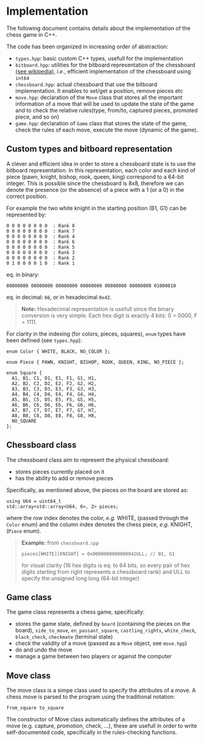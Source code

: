 # Implementation

The following document contains details about the implementation of the chess game in C++.

The code has been organized in increasing order of abstraction:
- `types.hpp`: basic custom C++ types, usefull for the implementation
- `bitboard.hpp`: utilities for the bitboard representation of the chessboard [(see wikipedia)](https://en.wikipedia.org/wiki/Bitboard), *i.e.*, efficient implementation of the chessboard using `int64`
- `chessboard.hpp`: actual chessboard that use the bitboard implementation. It enables to set/get a position, remove pieces etc
- `move.hpp`: declaration of the `Move` class that stores all the important information of a move that will be used to update the state of the game and to check the relative rules(type, from/to, captured pieces, promoted piece, and so on)
- `game.hpp`: declaration of `Game` class that stores the state of the game, check the rules of each move, execute the move (dynamic of the game).

## Custom types and bitboard representation

A clever and efficient idea in order to store a chessboard state is to use the bitboard representation. In this representation, each color and each kind of piece (pawn, knight, bishop, rook, queen, king) correspond to a 64-bit integer. This is possible since the chessboard is 8x8, therefore we can denote the presence (or the absence) of a piece with a 1 (or a 0) in the correct position. 

For example the two white knight in the starting position (B1, G1) can be represented by:

    0 0 0 0 0 0 0 0  : Rank 8
    0 0 0 0 0 0 0 0  : Rank 7
    0 0 0 0 0 0 0 0  : Rank 4
    0 0 0 0 0 0 0 0  : Rank 6
    0 0 0 0 0 0 0 0  : Rank 5
    0 0 0 0 0 0 0 0  : Rank 3
    0 0 0 0 0 0 0 0  : Rank 2
    0 1 0 0 0 0 1 0  : Rank 1  

eq. in binary: 

    00000000 00000000 00000000 00000000 00000000 00000000 01000010

eq. in decimal: `66`, or in hexadecimal `0x42`. 

> **Note:** Hexadecimal representation is usefull since the binary conversion is very simple. Each hex digit is exactly 4 bits: 0 = 0000, F = 1111.

For clarity in the indexing (for colors, pieces, squares), `enum` types have been defined (see `types.hpp`):    

```{C}
enum Color { WHITE, BLACK, NO_COLOR };

enum Piece { PAWN, KNIGHT, BISHOP, ROOK, QUEEN, KING, NO_PIECE };

enum Square {
  A1, B1, C1, D1, E1, F1, G1, H1,
  A2, B2, C2, D2, E2, F2, G2, H2,
  A3, B3, C3, D3, E3, F3, G3, H3,
  A4, B4, C4, D4, E4, F4, G4, H4,
  A5, B5, C5, D5, E5, F5, G5, H5,
  A6, B6, C6, D6, E6, F6, G6, H6,
  A7, B7, C7, D7, E7, F7, G7, H7,
  A8, B8, C8, D8, E8, F8, G8, H8,
  NO_SQUARE
};
```

## Chessboard class

The chessboard class aim to represent the physical chessboard:
- stores pieces currently placed on it
- has the ability to add or remove pieces

Specifically, as mentioned above, the pieces on the board are stored as:

    using U64 = uint64_t
    std::array<std::array<U64, 6>, 2> pieces;   

where the row index denotes the color, *e.g.* WHITE, (passed through the `Color` enum) and the column index denotes the chess piece, *e.g.* KNIGHT, (`Piece` enum).


> **Example:** from `chessboard.cpp` 
>
> `pieces[WHITE][KNIGHT] = 0x0000000000000042ULL; // B1, G1`
>
> for visual clarity (16 hex digits is eq. to 64 bits, so every pair of hex digits starting from right represents a chessboard rank) and ULL to specify the unsigned long long (64-bit integer)

## Game class

The game class represents a chess game, specifically:
- stores the game state, defined by `board` (containing the pieces on the board), `side_to_move`, `en_passant_square`, `castling_rights`, `white_check`, `black_check`, `checkmate` (terminal state)
- check the validity of a move (passed as a `Move` object, see `move.hpp`)
- do and undo the move
- manage a game between two players or against the computer

## Move class

The move class is a simpe class used to specify the attributes of a move. A chess move is parsed to the program using the traditional notation: 
    
    from_square to_square

The constructor of Move class automatically defines the attributes of a move (e.g. capture, promotion, check, ...), these are usefull in order to write self-documented code, specifically in the rules-checking functions.
